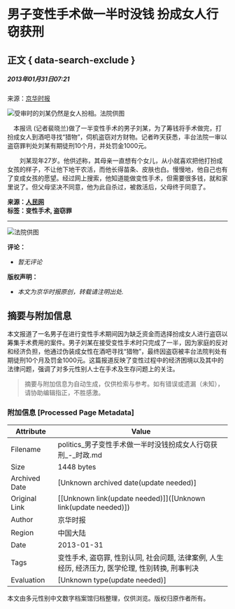 # 男子变性手术做一半时没钱 扮成女人行窃获刑

## 正文 { data-search-exclude }


##### 2013年01月31日07:21    
来源：[京华时报](http://epaper.jinghua.cn/)

![受审时的刘某仍然是女人扮相。法院供图](http://www.people.com.cn/h/pic/20130131/32/11364708438839394112.jpg)

　本报讯 (记者裴晓兰)做了一半变性手术的男子刘某，为了筹钱将手术做完，打扮成女人到酒吧寻找“猎物”，伺机盗窃对方财物。记者昨天获悉，丰台法院一审以盗窃罪判处刘某有期徒刑10个月，并处罚金1000元。

　　刘某现年27岁。他供述称，其母亲一直想有个女儿，从小就喜欢把他打扮成女孩的样子，不让他下地干农活，而他长得苗条、皮肤也白。慢慢地，他自己也有了变成女孩的愿望。经过网上搜索，他知道能做变性手术，但需要很多钱，就和家里说了。但父母坚决不同意，他为此自杀过，被救活后，父母终于同意了。

**来源：[人民网](http://www.people.com.cn/)**  
**标签：变性手术, 盗窃罪**

---

![法院供图](http://58.68.146.78/index/?cid=&catalogs=70731&keyword=刘某,女人,做手术,获刑,做变性手术,男子,猎物,钓鱼,财物,盗窃罪&refer=)

**评论：**  
- _暂无评论_

**版权声明：**  
- _本文为京华时报原创，转载请注明出处._
<!-- tcd_original_link http://politics.people.com.cn/n/2013/0131/c70731-20383703.html -->


## 摘要与附加信息

<!-- tcd_abstract -->
本文报道了一名男子在进行变性手术期间因为缺乏资金而选择扮成女人进行盗窃以筹集手术费用的案件。男子刘某在接受变性手术时只完成了一半，因为家庭的反对和经济负担，他通过伪装成女性在酒吧寻找“猎物”，最终因盗窃被丰台法院判处有期徒刑10个月及罚金1000元。这篇报道反映了变性过程中的经济困境以及其中的法律问题，强调了对多元性别人士在手术及生存问题上的关注。
<!-- tcd_abstract_end -->

> 摘要与附加信息为自动生成，仅供检索与参考。如有错误或遗漏（未知），请协助编辑指正，不胜感激。

### 附加信息 [Processed Page Metadata]

| Attribute       | Value                                  |
|-----------------|----------------------------------------|
| Filename        | politics_男子变性手术做一半时没钱扮成女人行窃获刑_-_时政.md                             |
| Size            | 1448 bytes                           |
| Archived Date   | [Unknown archived date(update needed)]                             |
| Original Link   | [[Unknown link(update needed)]]([Unknown link(update needed)])                       |
| Author          | 京华时报                               |
| Region          | 中国大陆                               |
| Date            | 2013-01-31                                 |
| Tags            | 变性手术, 盗窃罪, 性别认同, 社会问题, 法律案例, 人生经历, 经济压力, 医学伦理, 性别转换, 刑事判决                                 |
| Evaluation            | [Unknown type(update needed)]                                 |
<!-- tcd_table_end -->

本文由多元性别中文数字档案馆归档整理，仅供浏览。版权归原作者所有。
